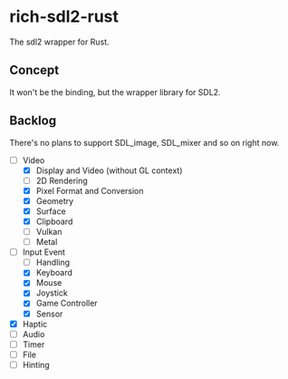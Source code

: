 # rich-sdl2-rust

The sdl2 wrapper for Rust.

## Concept

It won't be the binding, but the wrapper library for SDL2.

## Backlog

There's no plans to support SDL_image, SDL_mixer and so on right now.

- [ ] Video
  - [x] Display and Video (without GL context)
  - [ ] 2D Rendering
  - [x] Pixel Format and Conversion
  - [x] Geometry
  - [x] Surface
  - [x] Clipboard
  - [ ] Vulkan
  - [ ] Metal
- [ ] Input Event
  - [ ] Handling
  - [x] Keyboard
  - [x] Mouse
  - [x] Joystick
  - [x] Game Controller
  - [x] Sensor
- [x] Haptic
- [ ] Audio
- [ ] Timer
- [ ] File
- [ ] Hinting
